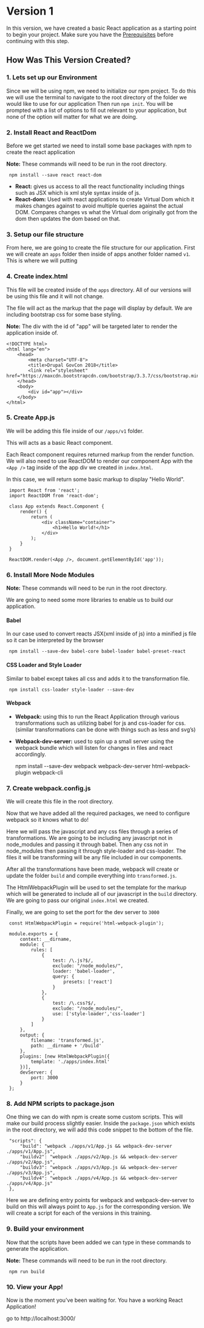 # Version 1
In this version, we have created a basic React application as a starting point to begin your project. Make sure you have the [Prerequisites](../../README.md) before continuing with this step.

## How Was This Version Created?

### 1. Lets set up our Environment
Since we will be using npm, we need to initialize our npm project. To do this we will use the terminal to navigate to the root directory of the folder we would like to use for our application Then run `npm init`. You will be prompted with a list of options to fill out relevant to your application, but none of the option will matter for what we are doing. 


### 2. Install React and ReactDom
Before we get started we need to install some base packages with npm to create the react application 

**Note:** These commands will need to be run in the root directory.

     npm install --save react react-dom

   * **React:** gives us access to all the react functionality including things such as JSX which is xml style syntax inside of js. 
   * **React-dom:** Used with react applications to create Virtual Dom which it makes changes against to avoid multiple queries against the actual DOM. Compares changes vs what the Virtual dom originally got from the dom then updates the dom based on that.

### 3. Setup our file structure
From here, we are going to create the file structure for our application. First we will create an `apps` folder then inside of apps another folder named `v1`. This is where we will putting 

### 4. Create index.html
This file will be created inside of the `apps` directory. All of our versions will be using this file and it will not change.
 
The file will act as the markup that the page will display by default. We are including bootstrap css for some base styling.

**Note:** The div with the id of "app" will be targeted later to render the application inside of.

    <!DOCTYPE html>
    <html lang="en">
        <head>
            <meta charset="UTF-8">
            <title>Drupal GovCon 2018</title>
            <link rel="stylesheet" href="https://maxcdn.bootstrapcdn.com/bootstrap/3.3.7/css/bootstrap.min.css">
        </head>
        <body>
            <div id="app"></div>
        </body>
    </html>
    
### 5. Create App.js
We will be adding this file inside of our `/apps/v1` folder.

 This will acts as a basic React component. 
 
 Each React component requires returned markup from the render function. We will also need to use ReactDOM to render our component App with the `<App />` tag inside of the app div we created in `index.html`. 
 
 In this case, we will return some basic markup to display "Hello World". 
 
     import React from 'react';
     import ReactDOM from 'react-dom';
     
     class App extends React.Component {
         render() {
             return (
                 <div className="container">
                     <h1>Hello World!</h1>
                 </div>
             );
         }
     }
     
     ReactDOM.render(<App />, document.getElementById('app'));
    
### 6. Install More Node Modules
**Note:** These commands will need to be run in the root directory.

 We are going to need some more libraries to enable us to build our application.
 
 #### Babel
  In our case used to convert reacts JSX(xml inside of js) into a minified js file so it can be interpreted by the browser
        
     npm install --save-dev babel-core babel-loader babel-preset-react
    
 #### CSS Loader and Style Loader
 Similar to babel except takes all css and adds it to the transformation file.
 
     npm install css-loader style-loader --save-dev 
   
 #### Webpack
 * **Webpack:** using this to run the React Application through various transformations such as utilizing babel for js and css-loader for css.(similar transformations can be done with things such as less and svg’s)
 * **Webpack-dev-server:** used to spin up a small server using the webpack bundle which will listen for changes in files and react accordingly.
    
    
    npm install --save-dev webpack webpack-dev-server html-webpack-plugin webpack-cli 
 

### 7. Create  webpack.config.js
We will create this file in the root directory.

 Now that we have added all the required packages, we need to configure webpack so it knows what to do!
 
 Here we will pass the javascript and any css files through a series of transformations. 
We are going to be including any javascript not in node_modules and passing it through babel. Then any css not in node_modules then passing it through style-loader and css-loader. The files it will be transforming will be any file included in our components.

After all the transformations have been made, webpack will create or update the folder `build` and compile everything into `transformed.js`.

 The HtmlWebpackPlugin will be used to set the template for the markup which will be generated to include all of our javascript in the `build` directory. We are going to pass our original `index.html` we created.
 
 Finally, we are going to set the port for the dev server to `3000`
 
     const HtmlWebpackPlugin = require('html-webpack-plugin');
     
     module.exports = {
         context: __dirname,
         module: {
             rules: [
                 {
                     test: /\.js?$/,
                     exclude: "/node_modules/",
                     loader: 'babel-loader',
                     query: {
                         presets: ['react']
                     }
                 },
                 {
                     test: /\.css?$/,
                     exclude: "/node_modules/",
                     use: ['style-loader','css-loader']
                 }
             ]
         },
         output: {
             filename: 'transformed.js',
             path: __dirname + '/build'
         },
         plugins: [new HtmlWebpackPlugin({
             template: './apps/index.html'
         })],
         devServer: {
             port: 3000
         }
     };
     
### 8. Add NPM scripts to package.json
 One thing we can do with npm is create some custom scripts. This will make our build process slightly easier. Inside the `package.json` which exists in the root directory, we will add this code snippet to the bottom of the file.
 
     "scripts": {
         "build": "webpack ./apps/v1/App.js && webpack-dev-server ./apps/v1/App.js",
         "buildv2": "webpack ./apps/v2/App.js && webpack-dev-server ./apps/v2/App.js",
         "buildv3": "webpack ./apps/v3/App.js && webpack-dev-server ./apps/v3/App.js",
         "buildv4": "webpack ./apps/v4/App.js && webpack-dev-server ./apps/v4/App.js"
     },
     
Here we are defining entry points for webpack and webpack-dev-server to build on this will always point to `App.js` for the corresponding version. We will create a script for each of the versions in this training.
### 9. Build your environment
Now that the scripts have been added we can type in these commands to generate the application.

**Note:** These commands will need to be run in the root directory.

     npm run build
     
### 10. View your App!
Now is the moment you've been waiting for. You have a working React Application!

go to http://localhost:3000/
